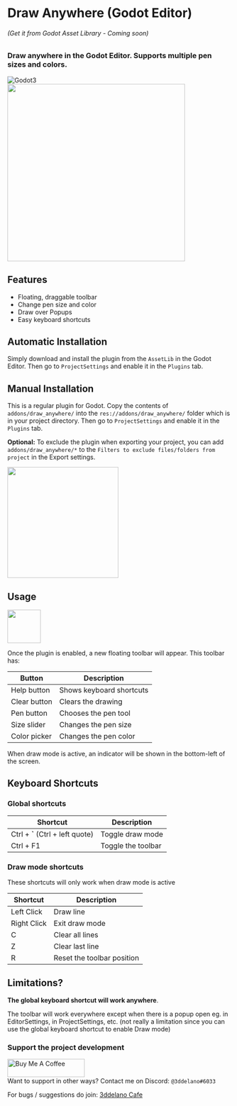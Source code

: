 Draw Anywhere (Godot Editor)
=========================================
###### (Get it from Godot Asset Library - Coming soon)


### Draw anywhere in the Godot Editor. Supports multiple pen sizes and colors.

<img alt="Godot3" src="https://img.shields.io/badge/-Godot >= 3.2.2-478CBF?style=for-the-badge&logo=godotengine&logoWidth=20&logoColor=white" />
<br>


<img src="https://cdn.discordapp.com/attachments/360062738615107605/932968729208315955/plugin_icon.png" height="400">


Features
--------------

- Floating, draggable toolbar
- Change pen size and color
- Draw over Popups
- Easy keyboard shortcuts

Automatic Installation
--------------
Simply download and install the plugin from the `AssetLib` in the Godot Editor. Then go to `ProjectSettings` and enable it in the `Plugins` tab. 

Manual Installation
--------------

This is a regular plugin for Godot.
Copy the contents of `addons/draw_anywhere/` into the `res://addons/draw_anywhere/` folder which is in your project directory. Then go to `ProjectSettings` and enable it in the `Plugins` tab. 

**Optional:** To exclude the plugin when exporting your project, you can add `addons/draw_anywhere/*` to the `Filters to exclude files/folders from project` in the Export settings.

<img src="https://cdn.discordapp.com/attachments/360062738615107605/932954254740717578/unknown.png" height="250">

Usage
--------------

<img src="https://cdn.discordapp.com/attachments/360062738615107605/932968493891084318/unknown.png" height="75">

Once the plugin is enabled, a new floating toolbar will appear. This toolbar has:

| Button       | Description              |
| ------------ | ------------------------ |
| Help button  | Shows keyboard shortcuts |
| Clear button | Clears the drawing       |
| Pen button   | Chooses the pen tool     |
| Size slider  | Changes the pen size     |
| Color picker | Changes the pen color    |

When draw mode is active, an indicator will be shown in the bottom-left of the screen.

Keyboard Shortcuts
--------------

### Global shortcuts

| Shortcut                         | Description        |
| -------------------------------- | ------------------ |
| Ctrl + **`** (Ctrl + left quote) | Toggle draw mode   |
| Ctrl + F1                        | Toggle the toolbar |

### Draw mode shortcuts
These shortcuts will only work when draw mode is active

| Shortcut    | Description                |
| ----------- | -------------------------- |
| Left Click  | Draw line                  |
| Right Click | Exit draw mode             |
| C           | Clear all lines            |
| Z           | Clear last line            |
| R           | Reset the toolbar position |


Limitations?
--------------
**The global keyboard shortcut will work anywhere**.

The toolbar will work everywhere except when there is a popup open eg.  in EditorSettings, in ProjectSettings, etc.
(not really a limitation since you can use the global keyboard shortcut to enable Draw mode)

### Support the project development
<a href="https://www.buymeacoffee.com/3ddelano" target="_blank"><img height="41" width="174" src="https://cdn.buymeacoffee.com/buttons/v2/default-red.png" alt="Buy Me A Coffee" width="150" ></a>
<br>
Want to support in other ways? Contact me on Discord: `@3ddelano#6033`

For bugs / suggestions do join: [3ddelano Cafe](https://discord.gg/FZY9TqW)
